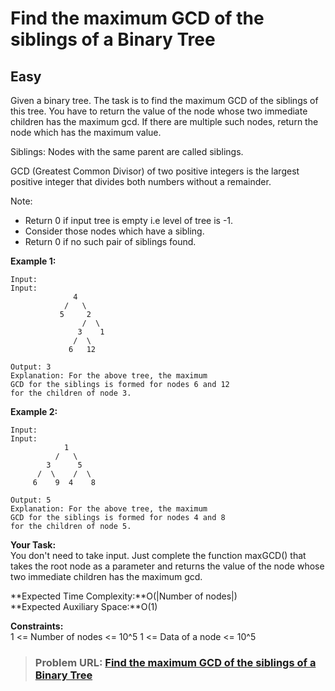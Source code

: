 # **Find the maximum GCD of the siblings of a Binary Tree**

## **Easy**

Given a binary tree. The task is to find the maximum GCD of the siblings of this tree. You have to return the value of the node whose two immediate children has the maximum gcd.
If there are multiple such nodes, return the node which has the maximum value.

Siblings: Nodes with the same parent are called siblings.

GCD (Greatest Common Divisor) of two positive integers is the largest positive integer that divides both numbers without a remainder.

Note:
- Return 0 if input tree is empty i.e level of tree is -1.
- Consider those nodes which have a sibling.
- Return 0 if no such pair of siblings found.

**Example 1:**

```
Input:
Input:
              4
            /   \
           5     2
                /  \
               3    1
              /  \
             6   12

Output: 3
Explanation: For the above tree, the maximum
GCD for the siblings is formed for nodes 6 and 12
for the children of node 3.
```

  
**Example 2:**

```
Input:
Input: 
            1
          /   \
        3      5
      /  \    /  \
     6    9  4    8

Output: 5
Explanation: For the above tree, the maximum
GCD for the siblings is formed for nodes 4 and 8
for the children of node 5.

```

  
**Your Task:**   
You don't need to take input. Just complete the function maxGCD() that takes the root node as a parameter and returns the value of the node whose two immediate children has the maximum gcd.

 
  
**Expected Time Complexity:**O(|Number of nodes|)  
**Expected Auxiliary Space:**O(1) 

  
**Constraints:**  
1 <= Number of nodes <= 10^5
1 <= Data of a node <= 10^5

> ### **Problem URL: [Find the maximum GCD of the siblings of a Binary Tree](https://practice.geeksforgeeks.org/problems/6eb51dc638ee1b936f38d1ab4b2f7062d4425463/1)**
